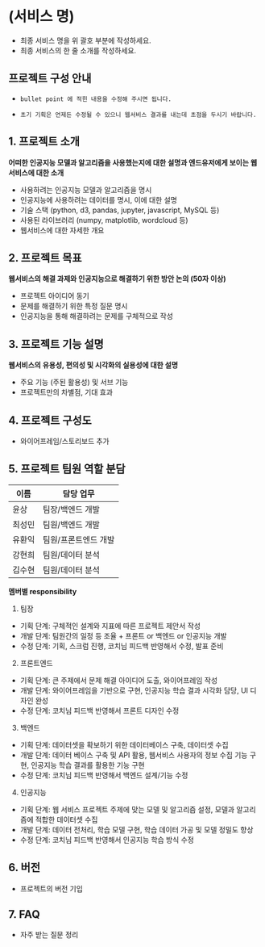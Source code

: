 # (서비스 명)
- 최종 서비스 명을 위 괄호 부분에 작성하세요.
- 최종 서비스의 한 줄 소개를 작성하세요.


## 프로젝트 구성 안내

* `bullet point 에 적힌 내용을 수정해 주시면 됩니다.`

* `초기 기획은 언제든 수정될 수 있으니 웹서비스 결과를 내는데 초점을 두시기 바랍니다.`

## 1. 프로젝트 소개

**어떠한 인공지능 모델과 알고리즘을 사용했는지에 대한 설명과 엔드유저에게 보이는 웹서비스에 대한 소개**

  - 사용하려는 인공지능 모델과 알고리즘을 명시
  - 인공지능에 사용하려는 데이터를 명시, 이에 대한 설명
  - 기술 스택 (python, d3, pandas, jupyter, javascript, MySQL 등)
  - 사용된 라이브러리 (numpy, matplotlib, wordcloud 등)
  - 웹서비스에 대한 자세한 개요

## 2. 프로젝트 목표

**웹서비스의 해결 과제와 인공지능으로 해결하기 위한 방안 논의 (50자 이상)**
  - 프로젝트 아이디어 동기
  - 문제를 해결하기 위한 특정 질문 명시
  - 인공지능을 통해 해결하려는 문제를 구체적으로 작성

## 3. 프로젝트 기능 설명

**웹서비스의 유용성, 편의성 및 시각화의 실용성에 대한 설명**
  - 주요 기능 (주된 활용성) 및 서브 기능
  - 프로젝트만의 차별점, 기대 효과

## 4. 프로젝트 구성도
  - 와이어프레임/스토리보드 추가

## 5. 프로젝트 팀원 역할 분담
| 이름 | 담당 업무 |
| ------ | ------ |
| 윤상 | 팀장/백엔드 개발 |
| 최성민 | 팀원/백엔드 개발 |
| 유환익 | 팀원/프론트엔드 개발 |
| 강현희 | 팀원/데이터 분석 |
| 김수현 | 팀원/데이터 분석 |

**멤버별 responsibility**

1. 팀장

- 기획 단계: 구체적인 설계와 지표에 따른 프로젝트 제안서 작성
- 개발 단계: 팀원간의 일정 등 조율 + 프론트 or 백엔드 or 인공지능 개발
- 수정 단계: 기획, 스크럼 진행, 코치님 피드백 반영해서 수정, 발표 준비

2. 프론트엔드

- 기획 단계: 큰 주제에서 문제 해결 아이디어 도출, 와이어프레임 작성
- 개발 단계: 와이어프레임을 기반으로 구현, 인공지능 학습 결과 시각화 담당, UI 디자인 완성
- 수정 단계: 코치님 피드백 반영해서 프론트 디자인 수정

3. 백엔드

- 기획 단계: 데이터셋을 확보하기 위한 데이터베이스 구축, 데이터셋 수집
- 개발 단계: 데이터 베이스 구축 및 API 활용, 웹서비스 사용자의 정보 수집 기능 구현, 인공지능 학습 결과를 활용한 기능 구현
- 수정 단계: 코치님 피드백 반영해서 백엔드 설계/기능 수정

4. 인공지능

- 기획 단계: 웹 서비스 프로젝트 주제에 맞는 모델 및 알고리즘 설정, 모델과 알고리즘에 적합한 데이터셋 수집
- 개발 단계: 데이터 전처리, 학습 모델 구현, 학습 데이터 가공 및 모델 정밀도 향상
- 수정 단계: 코치님 피드백 반영해서 인공지능 학습 방식 수정


## 6. 버전
  - 프로젝트의 버전 기입

## 7. FAQ
  - 자주 받는 질문 정리
